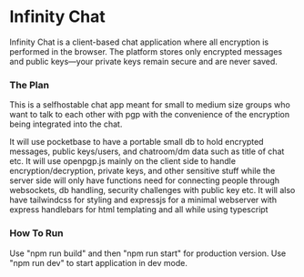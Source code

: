 # Infinity Chat

Infinity Chat is a client-based chat application where all encryption is performed in the browser. The platform stores only encrypted messages and public keys—your private keys remain secure and are never saved.

### The Plan
This is a selfhostable chat app meant for small to medium size groups who want to talk to each other with pgp with the convenience of the encryption being integrated into the chat.

It will use pocketbase to have a portable small db to hold encrypted messages, public keys/users, and chatroom/dm data such as title of chat etc.
It will use openpgp.js mainly on the client side to handle encryption/decryption, private keys, and other sensitive stuff while the server side will only have functions need for connecting people through websockets, db handling, security challenges with public key etc.
It will also have tailwindcss for styling and expressjs for a minimal webserver with express handlebars for html templating and all while using typescript

### How To Run
Use "npm run build" and then "npm run start" for production version.
Use "npm run dev" to start application in dev mode.
